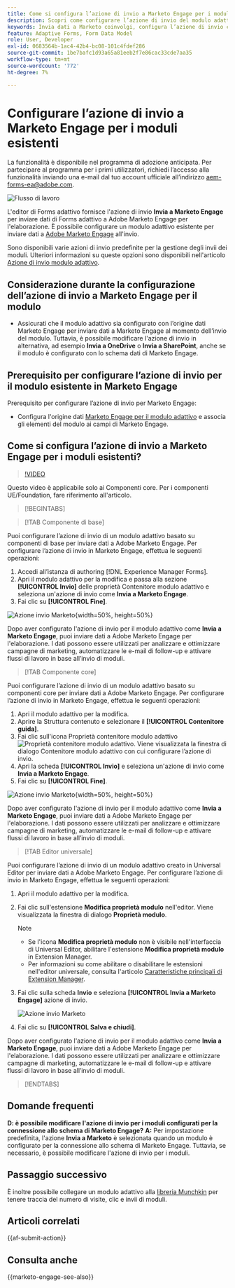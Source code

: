 ```yaml
---
title: Come si configura l’azione di invio a Marketo Engage per i moduli?
description: Scopri come configurare l’azione di invio del modulo adattivo per inviare dati a Marketo Engage.
keywords: Invia dati a Marketo coinvolgi, configura l’azione di invio come Invia a Marketo Engage
feature: Adaptive Forms, Form Data Model
role: User, Developer
exl-id: 0683564b-1ac4-42b4-bc08-101c4fdef286
source-git-commit: 1be7bafc1d93a65a81eeb2f7e86cac33cde7aa35
workflow-type: tm+mt
source-wordcount: '772'
ht-degree: 7%

---
```


# Configurare l’azione di invio a Marketo Engage per i moduli esistenti

<span class="preview"> La funzionalità è disponibile nel programma di adozione anticipata. Per partecipare al programma per i primi utilizzatori, richiedi l’accesso alla funzionalità inviando una e-mail dal tuo account ufficiale all’indirizzo aem-forms-ea@adobe.com. </span>

![Flusso di lavoro](/help/forms/assets/workflow-marketo-3.png)

L&#39;editor di Forms adattivo fornisce l&#39;azione di invio **Invia a Marketo Engage** per inviare dati di Forms adattivo a Adobe Marketo Engage per l&#39;elaborazione. È possibile configurare un modulo adattivo esistente per inviare dati a [Adobe Marketo Engage](https://experienceleague.adobe.com/it/docs/marketo/using/home) all&#39;invio.

Sono disponibili varie azioni di invio predefinite per la gestione degli invii dei moduli. Ulteriori informazioni su queste opzioni sono disponibili nell&#39;articolo [Azione di invio modulo adattivo](/help/forms/configure-submit-actions-core-components.md).

## Considerazione durante la configurazione dell’azione di invio a Marketo Engage per il modulo

* Assicurati che il modulo adattivo sia configurato con l’origine dati Marketo Engage per inviare dati a Marketo Engage al momento dell’invio del modulo. Tuttavia, è possibile modificare l&#39;azione di invio in alternativa, ad esempio **Invia a OneDrive** o **Invia a SharePoint**, anche se il modulo è configurato con lo schema dati di Marketo Engage.

## Prerequisito per configurare l’azione di invio per il modulo esistente in Marketo Engage

Prerequisito per configurare l’azione di invio per Marketo Engage:

* Configura l&#39;origine dati [Marketo Engage per il modulo adattivo](/help/forms/use-marketo-engage-data-source-in-form.md) e associa gli elementi del modulo ai campi di Marketo Engage.

## Come si configura l’azione di invio a Marketo Engage per i moduli esistenti?

>[!VIDEO](https://video.tv.adobe.com/v/3442866/submit-action-marketo-engage-marketo-aem-aem-forms-engage)

<span> Questo video è applicabile solo ai Componenti core. Per i componenti UE/Foundation, fare riferimento all&#39;articolo.</span>


>[!BEGINTABS]

>[!TAB Componente di base]

Puoi configurare l’azione di invio di un modulo adattivo basato su componenti di base per inviare dati a Adobe Marketo Engage. Per configurare l’azione di invio in Marketo Engage, effettua le seguenti operazioni:

1. Accedi all’istanza di authoring [!DNL Experience Manager Forms].
1. Apri il modulo adattivo per la modifica e passa alla sezione **[!UICONTROL Invio]** delle proprietà Contenitore modulo adattivo e seleziona un&#39;azione di invio come **Invia a Marketo Engage**.
1. Fai clic su **[!UICONTROL Fine]**.

![Azione invio Marketo](/help/forms/assets/marketo-engage-submit-action-af.png){width=50%, height=50%}

Dopo aver configurato l&#39;azione di invio per il modulo adattivo come **Invia a Marketo Engage**, puoi inviare dati a Adobe Marketo Engage per l&#39;elaborazione. I dati possono essere utilizzati per analizzare e ottimizzare campagne di marketing, automatizzare le e-mail di follow-up e attivare flussi di lavoro in base all’invio di moduli.

>[!TAB Componente core]

Puoi configurare l’azione di invio di un modulo adattivo basato su componenti core per inviare dati a Adobe Marketo Engage. Per configurare l’azione di invio in Marketo Engage, effettua le seguenti operazioni:

1. Apri il modulo adattivo per la modifica.
1. Aprire la Struttura contenuto e selezionare il **[!UICONTROL Contenitore guida]**.
1. Fai clic sull&#39;icona Proprietà contenitore modulo adattivo ![Proprietà contenitore modulo adattivo](/help/forms/assets/configure-icon.svg). Viene visualizzata la finestra di dialogo Contenitore modulo adattivo con cui configurare l’azione di invio.
1. Apri la scheda **[!UICONTROL Invio]** e seleziona un&#39;azione di invio come **Invia a Marketo Engage**.
1. Fai clic su **[!UICONTROL Fine]**.

![Azione invio Marketo](/help/forms/assets/marketo-engage-submit-action.png){width=50%, height=50%}

Dopo aver configurato l&#39;azione di invio per il modulo adattivo come **Invia a Marketo Engage**, puoi inviare dati a Adobe Marketo Engage per l&#39;elaborazione. I dati possono essere utilizzati per analizzare e ottimizzare campagne di marketing, automatizzare le e-mail di follow-up e attivare flussi di lavoro in base all’invio di moduli.

>[!TAB Editor universale]

Puoi configurare l’azione di invio di un modulo adattivo creato in Universal Editor per inviare dati a Adobe Marketo Engage. Per configurare l’azione di invio in Marketo Engage, effettua le seguenti operazioni:

1. Apri il modulo adattivo per la modifica.
1. Fai clic sull&#39;estensione **Modifica proprietà modulo** nell&#39;editor.
Viene visualizzata la finestra di dialogo **Proprietà modulo**.

   >[!NOTE]
   >
   > * Se l&#39;icona **Modifica proprietà modulo** non è visibile nell&#39;interfaccia di Universal Editor, abilitare l&#39;estensione **Modifica proprietà modulo** in Extension Manager.
   > * Per informazioni su come abilitare o disabilitare le estensioni nell&#39;editor universale, consulta l&#39;articolo [Caratteristiche principali di Extension Manager](https://developer.adobe.com/uix/docs/extension-manager/feature-highlights/#enablingdisabling-extensions).

1. Fai clic sulla scheda **Invio** e seleziona **[!UICONTROL Invia a Marketo Engage]** azione di invio.

   ![Azione invio Marketo](/help/forms/assets/marketo-engage-submit-action-ue.png)

1. Fai clic su **[!UICONTROL Salva e chiudi]**.

Dopo aver configurato l&#39;azione di invio per il modulo adattivo come **Invia a Marketo Engage**, puoi inviare dati a Adobe Marketo Engage per l&#39;elaborazione. I dati possono essere utilizzati per analizzare e ottimizzare campagne di marketing, automatizzare le e-mail di follow-up e attivare flussi di lavoro in base all’invio di moduli.

>[!ENDTABS]

## Domande frequenti

**D: è possibile modificare l&#39;azione di invio per i moduli configurati per la connessione allo schema di Marketo Engage?**
**A:** Per impostazione predefinita, l&#39;azione **Invia a Marketo** è selezionata quando un modulo è configurato per la connessione allo schema di Marketo Engage. Tuttavia, se necessario, è possibile modificare l&#39;azione di invio per i moduli.

## Passaggio successivo

È inoltre possibile collegare un modulo adattivo alla [libreria Munchkin](https://experienceleague.adobe.com/it/docs/marketo/using/product-docs/administration/setup/munchkin) per tenere traccia del numero di visite, clic e invii di moduli.

## Articoli correlati

{{af-submit-action}}

## Consulta anche

{{marketo-engage-see-also}}
